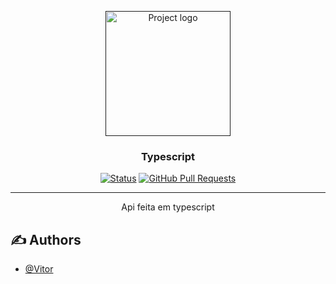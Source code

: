 <p align="center">
  <a href="" rel="noopener">
 <img width=200px height=200px src="https://ianvink.files.wordpress.com/2020/10/200px-typescript_logo_2020.svg_.png?w=200" alt="Project logo"></a>
</p>

<h3 align="center">Typescript</h3>

<div align="center">

[![Status](https://img.shields.io/badge/linkdin-Vitor-success.svg)](https://www.linkedin.com/in/vitorlsilva/)
[![GitHub Pull Requests](https://img.shields.io/github/issues-pr/kylelobo/The-Documentation-Compendium.svg)](https://github.com/kylelobo/The-Documentation-Compendium/pulls)

</div>

---

<p align="center"> Api feita em typescript
    <br> 
</p>

## ✍️ Authors <a name = "authors"></a>

- [@Vitor](https://github.com/lourencovitor)
